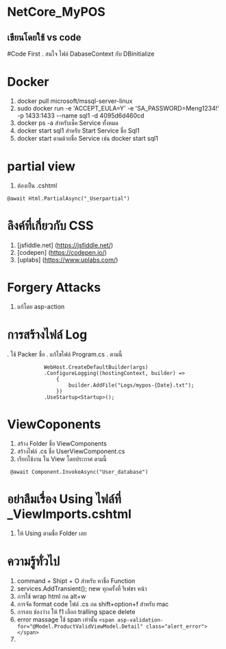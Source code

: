 # NetCore_MyPOS
## เขียนโดยใช้ vs code

#Code First
. สนใจ ไฟล์ DabaseContext กับ DBinitialize 

# Docker
1. docker pull microsoft/mssql-server-linux
2. sudo docker run -e 'ACCEPT_EULA=Y' -e 'SA_PASSWORD=Meng1234!'  -p 1433:1433 --name sql1 -d 4095d6d460cd
3. docker ps -a  สำหรับเช็ค Service  ทั้งหมด
4. docker start sql1 สำหรับ Start Service ชื่อ Sql1
5. docker start  ตามด้วยชื่อ Service  เช่น  docker start sql1


# partial view  
1. ต้องเป็น .cshtml 

``` @await Html.PartialAsync("_Userpartial") ```


# ลิงค์ที่เกี่ยวกับ CSS
1. [jsfiddle.net] (https://jsfiddle.net/)
2. [codepen] (https://codepen.io/)
3. [uplabs] (https://www.uplabs.com/)

# Forgery Attacks 
1. แก้โดย asp-action 

# การสร้างไฟล์ Log 
. ใช้ Packer ชื่อ <PackageReference Include="Serilog.Extensions.Logging.File" Version="2.0.0-dev-00024"/>
. แก้ไขไฟล์ Program.cs
. ตามนี้

```
            WebHost.CreateDefaultBuilder(args)
            .ConfigureLogging((hostingContext, builder) =>
                {
                    builder.AddFile("Logs/mypos-{Date}.txt");
                })
            .UseStartup<Startup>();
```

# ViewCoponents  
 1. สร้าง Folder ชื่อ ViewComponents
 2. สร้างไฟล์ .cs  ชื่อ UserViewComponent.cs  
 3. เรียกใช้งาน ใน View  โดยประกาศ ตามนี้  

```
 @await Component.InvokeAsync("User_database")
```

# อย่าลืมเรื่อง Using ไฟล์ที่  _ViewImports.cshtml
1. ให้ Using ตามชื่อ Folder เลย


# ความรู้ทั่วไป 
1. command + Shipt + O  สำหรับ หาชื่อ Function
2. services.AddTransient<ProductService>(); new ทุกครั้งที่ รีเฟชร หน้า
3. การใช้ wrap html  กด  alt+w
4. การจัด format code ไฟล์ \.cs กด shift+option+f สำหรับ mac
5. การลบ ช่องว่าง ให้ f1 เลือก tralling space delete
6. error massage ใช้ span เท่านั้น
    ``` <span asp-validation-for="@Model.ProductValidViewModel.Detail" class="alert_error"></span> ```
7. 